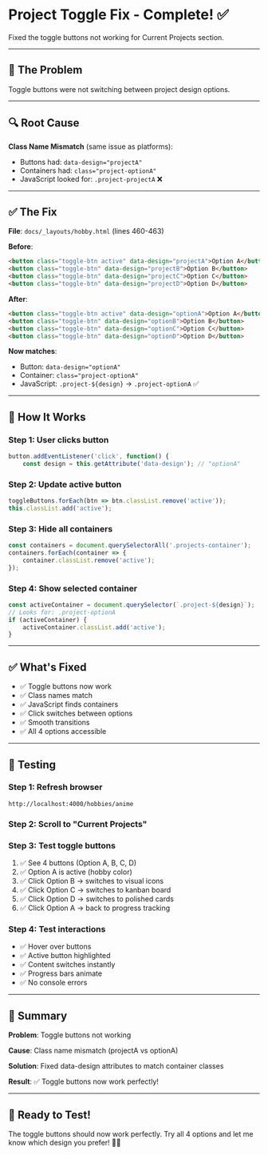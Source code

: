 # Project Toggle Fix - Complete! ✅

Fixed the toggle buttons not working for Current Projects section.

---

## 🐛 **The Problem**

Toggle buttons were not switching between project design options.

---

## 🔍 **Root Cause**

**Class Name Mismatch** (same issue as platforms):
- Buttons had: `data-design="projectA"`
- Containers had: `class="project-optionA"`
- JavaScript looked for: `.project-projectA` ❌

---

## ✅ **The Fix**

**File**: `docs/_layouts/hobby.html` (lines 460-463)

**Before**:
```html
<button class="toggle-btn active" data-design="projectA">Option A</button>
<button class="toggle-btn" data-design="projectB">Option B</button>
<button class="toggle-btn" data-design="projectC">Option C</button>
<button class="toggle-btn" data-design="projectD">Option D</button>
```

**After**:
```html
<button class="toggle-btn active" data-design="optionA">Option A</button>
<button class="toggle-btn" data-design="optionB">Option B</button>
<button class="toggle-btn" data-design="optionC">Option C</button>
<button class="toggle-btn" data-design="optionD">Option D</button>
```

**Now matches**:
- Button: `data-design="optionA"`
- Container: `class="project-optionA"`
- JavaScript: `.project-${design}` → `.project-optionA` ✅

---

## 🚀 **How It Works**

### **Step 1**: User clicks button
```javascript
button.addEventListener('click', function() {
    const design = this.getAttribute('data-design'); // "optionA"
```

### **Step 2**: Update active button
```javascript
toggleButtons.forEach(btn => btn.classList.remove('active'));
this.classList.add('active');
```

### **Step 3**: Hide all containers
```javascript
const containers = document.querySelectorAll('.projects-container');
containers.forEach(container => {
    container.classList.remove('active');
});
```

### **Step 4**: Show selected container
```javascript
const activeContainer = document.querySelector(`.project-${design}`);
// Looks for: .project-optionA
if (activeContainer) {
    activeContainer.classList.add('active');
}
```

---

## ✅ **What's Fixed**

- ✅ Toggle buttons now work
- ✅ Class names match
- ✅ JavaScript finds containers
- ✅ Click switches between options
- ✅ Smooth transitions
- ✅ All 4 options accessible

---

## 🧪 **Testing**

### **Step 1**: Refresh browser
```
http://localhost:4000/hobbies/anime
```

### **Step 2**: Scroll to "Current Projects"

### **Step 3**: Test toggle buttons
1. ✅ See 4 buttons (Option A, B, C, D)
2. ✅ Option A is active (hobby color)
3. ✅ Click Option B → switches to visual icons
4. ✅ Click Option C → switches to kanban board
5. ✅ Click Option D → switches to polished cards
6. ✅ Click Option A → back to progress tracking

### **Step 4**: Test interactions
- ✅ Hover over buttons
- ✅ Active button highlighted
- ✅ Content switches instantly
- ✅ Progress bars animate
- ✅ No console errors

---

## 🎯 **Summary**

**Problem**: Toggle buttons not working

**Cause**: Class name mismatch (projectA vs optionA)

**Solution**: Fixed data-design attributes to match container classes

**Result**: ✅ Toggle buttons now work perfectly!

---

## 🚀 **Ready to Test!**

The toggle buttons should now work perfectly. Try all 4 options and let me know which design you prefer! 🚀✨

